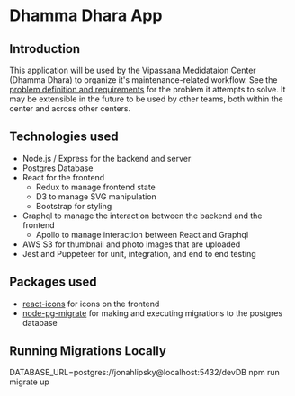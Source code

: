 # Dhamma Dhara App

## Introduction
This application will be used by the Vipassana Medidataion Center (Dhamma Dhara) to organize it's maintenance-related workflow. See the [problem definition and requirements](./problem_definition_and_requirements.md) for the problem it attempts to solve. It may be extensible in the future to be used by other teams, both within the center and across other centers.

## Technologies used
- Node.js / Express for the backend and server
- Postgres Database
- React for the frontend
  - Redux to manage frontend state
  - D3 to manage SVG manipulation
  - Bootstrap for styling
- Graphql to manage the interaction between the backend and the frontend
  - Apollo to manage interaction between React and Graphql
- AWS S3 for thumbnail and photo images that are uploaded
- Jest and Puppeteer for unit, integration, and end to end testing

## Packages used
- [react-icons](https://react-icons.github.io/react-icons/) for icons on the frontend
- [node-pg-migrate](https://github.com/salsita/node-pg-migrate) for making and executing migrations to the postgres database

## Running Migrations Locally

DATABASE_URL=postgres://jonahlipsky@localhost:5432/devDB npm run migrate up
